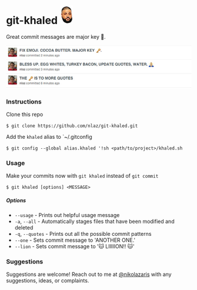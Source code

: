 # git-khaled ![DJ KHALED](https://github.com/nlaz/git-khaled/blob/master/assets/khaled.png) 

Great commit messages are major key :key:. 

![Example](https://github.com/nlaz/git-khaled/blob/master/assets/example.jpg)

### Instructions
 Clone this repo
```
$ git clone https://github.com/nlaz/git-khaled.git
```
Add the `khaled` alias to `~/.gitconfig
```
$ git config --global alias.khaled '!sh <path/to/project>/khaled.sh
```

### Usage
Make your commits now with `git khaled` instead of `git commit`
```
$ git khaled [options] <MESSAGE>
```
##### Options
 - `--usage` -  Prints out helpful usage message
 - `-a`, `--all` - Automatically stages files that have been modified and deleted
 - `-q`, `--quotes` - Prints out all the possible commit patterns
 - `--one` - Sets commit message to 'ANOTHER ONE.'
 - `--lion` - Sets commit message to ':cat: LIIIIION!! :cat:'

### Suggestions
Suggestions are welcome! Reach out to me at [@nikolazaris](https://twitter.com/nikolazaris) with any suggestions, ideas, or complaints.